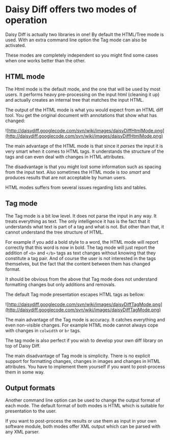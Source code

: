# Daisy Diff offers two modes of operation #

Daisy Diff is actually two libraries in one! By default the HTML/Tree mode
is used. With an extra command line option the Tag mode can also be activated.

These modes are completely independent so you might find some cases when one
works better than the other.

## HTML mode ##

The Html mode is the default mode, and the one that will be used by most users. It performs
heavy pre-processing on the input html (cleaning it up) and actually creates an internal
tree that matches the input HTML.

The output of the HTML mode is what you would expect from an HTML diff tool. You
get the original document with annotations that show what has changed:

![http://daisydiff.googlecode.com/svn/wiki/images/daisyDiffHtmlMode.png](http://daisydiff.googlecode.com/svn/wiki/images/daisyDiffHtmlMode.png)

The main advantage of the HTML mode is that since it _parses_ the input it is very
smart when it comes to HTML tags. It understands the structure of the tags and can even
deal with changes in HTML attributes.

The disadvantage is that you might lost some information such as spacing from the input
text. Also sometimes the HTML mode is _too smart_ and produces results that are not
acceptable by human users.

HTML modes suffers from several issues regarding lists and tables.

## Tag mode ##

The Tag mode is a bit low level. It does not parse the input in any way. It treats everything as text. The only intelligence it has is the fact that it understands what text is part of a tag and what is not. But other than that, it cannot understand the tree structure of HTML.

For example if you add a bold style to a word, the HTML mode will report correctly that this word is now in bold. The tag mode will just report the addition of `<b>` and `</b>` tags as text changes without knowing that they constitute a tag pair. And of course
the user is not interested in the tags themselves, but the fact that the content between them has changed format.

It should be obvious from the above that Tag mode does not understand formatting changes
but only additions and removals.

The default Tag mode presentation escapes HTML tags as bellow:

![http://daisydiff.googlecode.com/svn/wiki/images/daisyDiffTagMode.png](http://daisydiff.googlecode.com/svn/wiki/images/daisyDiffTagMode.png)

The main advantage of the Tag mode is accuracy. It catches everything and even non-visible changes. For example HTML mode cannot always cope with changes in `colwidth` or `br` tags.

The tag mode is also perfect if you wish to develop your own diff library on top of Daisy Diff.

The main disadvantage of Tag mode is simplicity. There is no explicit support for formatting changes, changes in images and changes in HTML attributes. You have to implement them yourself if you want to post-process them in some way.

## Output formats ##

Another command line option can be used to change the output format of each mode.
The default format of both modes is HTML which is suitable for presentation to the user.

If you want to post-process the results or use them as input in your own software module,
both modes offer XML output which can be parsed with any XML parser.
